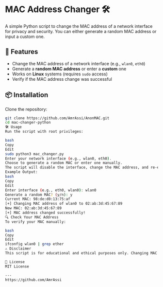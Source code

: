 # MAC Address Changer 🛠️

A simple Python script to change the MAC address of a network interface for privacy and security. You can either generate a random MAC address or input a custom one.

## 🚀 Features
- Change the MAC address of a network interface (e.g., `wlan0`, `eth0`)
- Generate a **random MAC address** or enter a **custom** one
- Works on **Linux** systems (requires `sudo` access)
- Verify if the MAC address change was successful

## 📦 Installation
Clone the repository:

```bash
git clone https://github.com/AmrAssi/AnonMAC.git
cd mac-changer-python
🛠️ Usage
Run the script with root privileges:

bash
Copy
Edit
sudo python3 mac_changer.py
Enter your network interface (e.g., wlan0, eth0).
Choose to generate a random MAC or enter one manually.
The script will disable the interface, change the MAC address, and re-enable it.
Example Output:
bash
Copy
Edit
Enter interface (e.g., eth0, wlan0): wlan0
Generate a random MAC? (y/n): y
Current MAC: 98:de:d0:13:75:af
[+] Changing MAC address of wlan0 to 02:ab:3d:45:67:89
New MAC: 02:ab:3d:45:67:89
[+] MAC address changed successfully!
🔍 Check Your MAC Address
To verify your MAC manually:

bash
Copy
Edit
ifconfig wlan0 | grep ether
⚠️ Disclaimer
This script is for educational and ethical purposes only. Changing MAC addresses may violate network policies. Use responsibly!

📜 License
MIT License

---
https://github.com/AmrAssi

